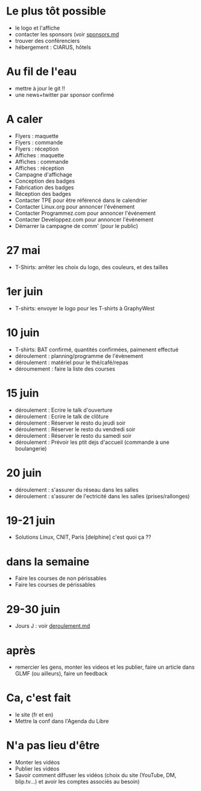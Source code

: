 # Le plus tôt possible
  * le logo et l'affiche
  * contacter les sponsors (voir [sponsors.md](sponsors.md)
  * trouver des conférenciers
  * hébergement : CIARUS, hôtels

# Au fil de l'eau
  * mettre à jour le git !!
  * une news+twitter par sponsor confirmé

# A caler
 * Flyers : maquette
 * Flyers : commande
 * Flyers : réception
 * Affiches : maquette
 * Affiches : commande
 * Affiches : réception
 * Campagne d'affichage
 * Conception des badges
 * Fabrication des badges
 * Réception des badges
 * Contacter TPE pour être référencé dans le calendrier
 * Contacter Linux.org pour annoncer l'événement
 * Contacter Programmez.com pour annoncer l'événement
 * Contacter Developpez.com pour annoncer l'événement
 * Démarrer la campagne de comm' (pour le public)


# 27 mai
  * T-Shirts: arrêter les choix du logo, des couleurs, et des tailles
  
# 1er juin 
  * T-shirts: envoyer le logo pour les T-shirts à GraphyWest
  
# 10 juin
 * T-shirts: BAT confirmé, quantités confirmées, paimenent effectué
 * déroulement : planning/programme de l'évènement
 * déroulement : matériel pour le thé/café/repas
 * déroumement : faire la liste des courses
 
# 15 juin
  * déroulement : Ecrire le talk d'ouverture
  * déroulement : Ecrire le talk de clôture
  * déroulement : Réserver le resto du jeudi soir
  * déroulement : Réserver le resto du vendredi soir
  * déroulement : Réserver le resto du samedi soir
  * déroulement : Prévoir les ptit dejs d'accueil (commande à une boulangerie)
 
# 20 juin
  * déroulement : s'assurer du réseau dans les salles
  * déroulement : s'assurer de l'ectricité dans les salles (prises/rallonges)
 
# 19-21 juin
  * Solutions Linux, CNIT, Paris [delphine] c'est quoi ça ?? 
  
# dans la semaine 
  * Faire les courses de non périssables
  * Faire les courses de périssables
  
# 29-30 juin
 * Jours J : voir [deroulement.md](deroulement.md)

# après

 * remercier les gens, monter les videos et les publier, faire un article dans GLMF (ou ailleurs), faire un feedback

# Ca, c'est fait

  * le site (fr et en)
 * Mettre la conf dans l'Agenda du Libre


# N'a pas lieu d'être

 * Monter les vidéos
 * Publier les vidéos
 * Savoir comment diffuser les vidéos (choix du site (YouTube, DM, blip.tv...) et avoir les comptes associés au besoin)
